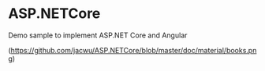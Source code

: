 # ASP.NETCore
Demo sample to implement ASP.NET Core and Angular

(https://github.com/jacwu/ASP.NETCore/blob/master/doc/material/books.png)
